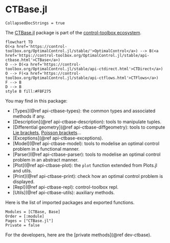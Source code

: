 # CTBase.jl

```@meta
CollapsedDocStrings = true
```

The [CTBase.jl](control-toolbox.org/CTBase.jl/) package is part of the [control-toolbox ecosystem](https://github.com/control-toolbox).

```mermaid
flowchart TD
O(<a href='https://control-toolbox.org/OptimalControl.jl/stable/'>OptimalControl</a>) --> B(<a href='https://control-toolbox.org/OptimalControl.jl/stable/api-ctbase.html'>CTBase</a>)
O --> D(<a href='https://control-toolbox.org/OptimalControl.jl/stable/api-ctdirect.html'>CTDirect</a>)
O --> F(<a href='https://control-toolbox.org/OptimalControl.jl/stable/api-ctflows.html'>CTFlows</a>)
F --> B
D --> B
style B fill:#FBF275
```

You may find in this package:

- [Types](@ref api-ctbase-types): the common types and associated methods if any.
- [Description](@ref api-ctbase-description): tools to manipulate tuples.
- [Differential geometry](@ref api-ctbase-diffgeometry): tools to compute [Lie brackets](https://en.wikipedia.org/w/index.php?title=Lie_bracket_of_vector_fields&oldid=1163591634), [Poisson brackets](https://en.wikipedia.org/w/index.php?title=Poisson_manifold&oldid=1163991099#Formal_definition)...
- [Exceptions](@ref api-ctbase-exceptions).
- [Model](@ref api-ctbase-model): tools to modelise an optimal control problem in a functional manner.
- [Parser](@ref api-ctbase-parser): tools to modelise an optimal control problem in an abstract manner.
- [Plot](@ref api-ctbase-plot): the `plot` function extended from Plots.jl and utils.
- [Print](@ref api-ctbase-print): check how an optimal control problem is displayed.
- [Repl](@ref api-ctbase-repl): control-toolbox repl.
- [Utils](@ref api-ctbase-utils): auxiliary methods.

Here is the list of imported packages and exported functions.

```@autodocs
Modules = [CTBase, Base]
Order = [:module]
Pages = ["CTBase.jl"]
Private = false
```

For the developers, here are the [private methods](@ref dev-ctbase).